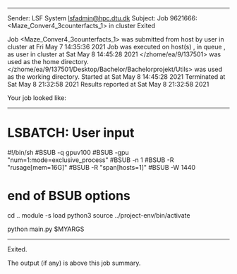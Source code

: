 
------------------------------------------------------------
Sender: LSF System <lsfadmin@hpc.dtu.dk>
Subject: Job 9621666: <Maze_Conver4_3counterfacts_1> in cluster <dcc> Exited

Job <Maze_Conver4_3counterfacts_1> was submitted from host <gbarlogin1> by user <s183914> in cluster <dcc> at Fri May  7 14:35:36 2021
Job was executed on host(s) <n-62-20-13>, in queue <gpuv100>, as user <s183914> in cluster <dcc> at Sat May  8 14:45:28 2021
</zhome/ea/9/137501> was used as the home directory.
</zhome/ea/9/137501/Desktop/Bachelor/Bachelorprojekt/Utils> was used as the working directory.
Started at Sat May  8 14:45:28 2021
Terminated at Sat May  8 21:32:58 2021
Results reported at Sat May  8 21:32:58 2021

Your job looked like:

------------------------------------------------------------
# LSBATCH: User input
#!/bin/sh
#BSUB -q gpuv100
#BSUB -gpu "num=1:mode=exclusive_process"
#BSUB -n 1
#BSUB -R "rusage[mem=16G]"
#BSUB -R "span[hosts=1]"
#BSUB -W 1440
# end of BSUB options
cd ..
module -s load python3
source ../project-env/bin/activate

python main.py $MYARGS


------------------------------------------------------------

Exited.


The output (if any) is above this job summary.

